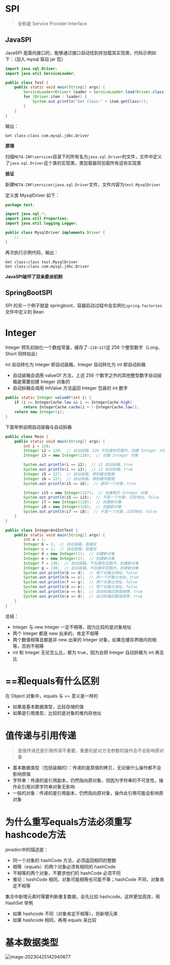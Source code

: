 # SPI

> 全称是 Service Provider Interface

## JavaSPI

JavaSPI 是面向接口的，能够通过接口自动找到并加载其实现类，代码示例如下：（加入 mysql 驱动 jar 包）

```java
import java.sql.Driver;
import java.util.ServiceLoader;

public class Test {
    public static void main(String[] args) {
        ServiceLoader<Driver> loader = ServiceLoader.load(Driver.class);
        for (Driver item : loader) {
            System.out.println("Get class:" + item.getClass());
        }
    }
}
```

输出：

```
Get class:class com.mysql.jdbc.Driver
```

**原理**

扫描`META-INF\services`目录下的所有名为`java.sql.Driver`的文件，文件中定义了`java.sql.Driver`这个类的实现类，类加载器将加载所有这些实现类

**验证**

新建`META-INF\services\java.sql.Driver`文件，文件内容为`test.MysqlDriver`

定义类 MysqlDriver 如下：

```java
package test;

import java.sql.*;
import java.util.Properties;
import java.util.logging.Logger;

public class MysqlDriver implements Driver {
    //...
}
```

再次执行示例代码，输出：
```
Get class:class test.MysqlDriver
Get class:class com.mysql.jdbc.Driver
```

**JavaSPI破坏了双亲委派机制**

## SpringBootSPI

SPI 的另一个例子就是 springboot，容器启动过程中会实例化`spring.factories`文件中定义的 Bean

# Integer

Integer 预先初始化一个数组常量，缓存了`-128~127`这 256 个整型数字（Long、Short 同样如此）

int 自动转化为 Integer 即自动装箱，Integer 自动转化为 int 即自动拆箱

- 自动装箱会调用 valueOf 方法，上述 256 个数字之外的其他整型数字自动装箱是需要创建 Integer 对象的
- 自动拆箱会调用 intValue 方法返回 Integer 包装的 int 数字

```java
public static Integer valueOf(int i) {
    if (i >= IntegerCache.low && i <= IntegerCache.high)
        return IntegerCache.cache[i + (-IntegerCache.low)];
    return new Integer(i);
}
```

下面举例说明自动装箱与自动拆箱

```java
public class Main {
    public static void main(String[] args) {
        int i = 128;
        Integer i2 = 128;  // 自动装箱，128 不在缓存范围内，创建 Integer 对象
        Integer i3 = new Integer(128);  // 创建 Integer 对象

        System.out.println(i == i2);  // i2 自动拆箱，true
        System.out.println(i == i3);  // i3 自动拆箱，true
        Integer i5 = 127;  // 自动装箱，得到缓存数据
        Integer i6 = 127;  // 自动装箱，得到缓存数据
        System.out.println(i5 == i6);  // 是同一个对象，true

        Integer ii5 = new Integer(127);  // 创建新的 Integer 对象
        System.out.println(i5 == ii5);  // 不是一个对象，比较地址，false
        Integer i7 = new Integer(128);  // 创建新对象
        Integer i8 = new Integer(128);  // 创建新对象
        System.out.println(i7 == i8);  // 不是一个对象，比较地址，false
    }
}

public class IntegerAndIntTest {
    public static void main(String[] args) {
        int a = 1;
        Integer b = 1;  // 自动装箱，取缓存
        Integer c = 1;  // 自动装箱，取缓存
        Integer d = new Integer(1);  // 创建新对象
        Integer e = new Integer(1);  // 创建新对象
        Integer f = 130;  // 自动装箱，不在缓存范围内，创建新对象
        Integer g = 130;  // 自动装箱，不在缓存范围内，创建新对象
        System.out.println(b == d);  // 两个对象比地址，false
        System.out.println(b == c);  // 同一个对象比地址，true
        System.out.println(f == g);  // 两个对象比地址，false
        System.out.println(d == e);  // 两个对象比地址，false
        System.out.println(a == b);  // 自动拆箱后数值相等，true
        System.out.println(a == d);  // 自动拆箱后数值相等，true
    }
}
```

总结：

- Integer 与 new Integer 一定不相等，因为比较的是对象地址
- 两个 Integer 都是 new 出来的，肯定不相等
- 两个数值相等且都是非 new 出来的 Integer 对象，如果在缓存界限内则相等，否则不相等
- int 和 Integer 无论怎么比，都为 true，因为会把 Integer 自动拆箱为 int 再去比

# ==和equals有什么区别

在 Object 对象中，equals 与 == 意义是一样的

- 如果是基本数据类型，比较存储的值
- 如果是引用类型，比较的是对象的堆内存地址

# 值传递与引用传递

> 是值传递还是引用传递不重要，重要的是对方法参数的操作会不会影响原对象

- 基本数据类型（包括装箱的）：传递的是原值的拷贝，无论做什么操作都不会影响原值
- 字符串：传递的是引用副本，仍然指向原对象，但因为字符串的不可变性，操作此引用对原字符串对象无影响
- 一般的对象：传递的是引用副本，仍然指向原对象，操作此引用可能会影响原对象

# 为什么重写equals方法必须重写hashcode方法

javadoc中的描述是：
- 同一个对象的 hashCode 方法，必须返回相同的整数
- 相等（equals）的两个对象必须有相同的 hashCode
- 不相等的两个对象，不要求他们的 hashCode 必须不同
- 推论：hashCode 相同，对象可能相等也可能不等；hashCode 不同，对象肯定不相等

集合中新增元素时需要判断重复数据，会先比较 hashcode，这样更加高效，用 HashSet 举例
- 如果 hashcode 不同（对象肯定不相等），则新增元素
- 如果 hashcode 相同，再用 equals 来比较

# 基本数据类型

![image-20230425142940677](D:\ImageA\image-20230425142940677.png)